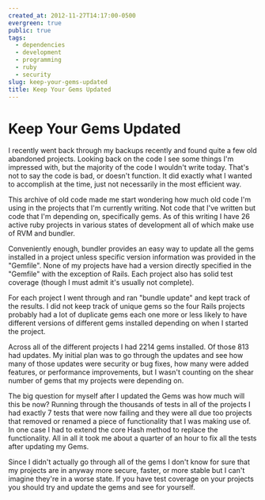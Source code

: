 ```yaml
---
created_at: 2012-11-27T14:17:00-0500
evergreen: true
public: true
tags:
  - dependencies
  - development
  - programming
  - ruby
  - security
slug: keep-your-gems-updated
title: Keep Your Gems Updated
---
```


# Keep Your Gems Updated

I recently went back through my backups recently and found quite a few old abandoned projects. Looking back on the code I see some things I'm impressed with, but the majority of the code I wouldn't write today. That's not to say the code is bad, or doesn't function. It did exactly what I wanted to accomplish at the time, just not necessarily in the most efficient way.

This archive of old code made me start wondering how much old code I'm using in the projects that I'm currently writing. Not code that I've written but code that I'm depending on, specifically gems. As of this writing I have 26 active ruby projects in various states of development all of which make use of RVM and bundler.

Conveniently enough, bundler provides an easy way to update all the gems installed in a project unless specific version information was provided in the "Gemfile". None of my projects have had a version directly specified in the "Gemfile" with the exception of Rails. Each project also has solid test
coverage (though I must admit it's usually not complete).

For each project I went through and ran "bundle update" and kept track of the results. I did not keep track of unique gems so the four Rails projects probably had a lot of duplicate gems each one more or less likely to have different versions of different gems installed depending on when I started the project.

Across all of the different projects I had 2214 gems installed. Of those 813 had updates. My initial plan was to go through the updates and see how many of those updates were security or bug fixes, how many were added features, or performance improvements, but I wasn't counting on the shear number of gems that my projects were depending on.

The big question for myself after I updated the Gems was how much will this be now? Running through the thousands of tests in all of the projects I had exactly 7 tests that were now failing and they were all due too projects that removed or renamed a piece of functionality that I was making use of. In one case I had to extend the core Hash method to replace the functionality. All in all it took me about a quarter of an hour to fix all the tests after updating my Gems.

Since I didn't actually go through all of the gems I don't know for sure that my projects are in anyway more secure, faster, or more stable but I can't imagine they're in a worse state. If you have test coverage on your projects you should try and update the gems and see for yourself.

